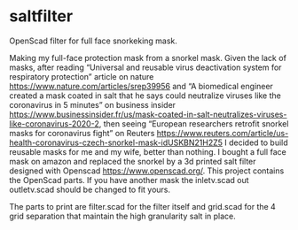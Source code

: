 # saltfilter
OpenScad filter for full face snorkeking mask.

Making my full-face protection mask from a snorkel mask. 
Given the lack of masks, after reading “Universal and reusable virus deactivation system for respiratory protection” article on nature https://www.nature.com/articles/srep39956 and “A biomedical engineer created a mask coated in salt that he says could neutralize viruses like the coronavirus in 5 minutes” on business insider https://www.businessinsider.fr/us/mask-coated-in-salt-neutralizes-viruses-like-coronavirus-2020-2, then seeing “European researchers retrofit snorkel masks for coronavirus fight” on Reuters https://www.reuters.com/article/us-health-coronavirus-czech-snorkel-mask-idUSKBN21H2Z5 I decided to build reusable masks for me and my wife, better than nothing.
I bought a full face mask on amazon and replaced the snorkel by a 3d printed salt filter designed with Openscad https://www.openscad.org/.
This project contains the OpenScad parts.
If you have another mask the inletv.scad out outletv.scad should be changed to fit yours.

The parts to print are filter.scad for the filter itself and grid.scad for the 4 grid separation that maintain the high granularity salt in place.

